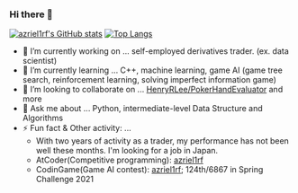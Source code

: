 ### Hi there 👋
[![azriel1rf's GitHub stats](https://github-readme-stats.vercel.app/api?username=azriel1rf&count_private=true&show_icons=true)](https://github.com/anuraghazra/github-readme-stats)
[![Top Langs](https://github-readme-stats.vercel.app/api/top-langs/?username=azriel1rf)](https://github.com/anuraghazra/github-readme-stats)

- 🔭 I’m currently working on ... self-employed derivatives trader. (ex. data scientist)
- 🌱 I’m currently learning ... C++, machine learning, game AI (game tree search, reinforcement learning, solving imperfect information game)
- 👯 I’m looking to collaborate on ... [HenryRLee/PokerHandEvaluator](https://github.com/HenryRLee/PokerHandEvaluator) and more
- 💬 Ask me about ... Python, intermediate-level Data Structure and Algorithms
- ⚡ Fun fact & Other activity: ... 
  - With two years of activity as a trader, my performance has not been well these months. I'm looking for a job in Japan.
  - AtCoder(Competitive programming): [azriel1rf](https://atcoder.jp/users/azriel1rf)
  - CodinGame(Game AI contest): [azriel1rf](https://www.codingame.com/profile/3fcdc3e3ccbbb6115d58690f04d058207556204); 124th/6867 in Spring Challenge 2021
<!-- - 😄 Pronouns: ... az-ree-el-wuhn-er-ef -->
<!-- - 🤔 I’m looking for help with ... -->
